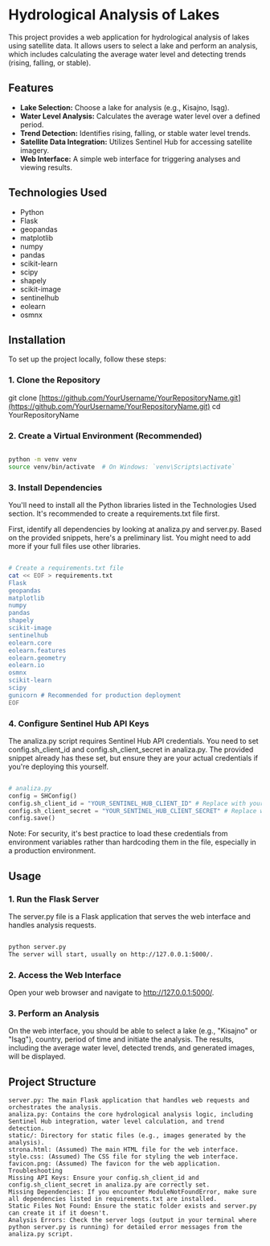 # Hydrological Analysis of Lakes

This project provides a web application for hydrological analysis of lakes using satellite data. It allows users to select a lake and perform an analysis, which includes calculating the average water level and detecting trends (rising, falling, or stable).

## Features

* **Lake Selection:** Choose a lake for analysis (e.g., Kisajno, Isąg).
* **Water Level Analysis:** Calculates the average water level over a defined period.
* **Trend Detection:** Identifies rising, falling, or stable water level trends.
* **Satellite Data Integration:** Utilizes Sentinel Hub for accessing satellite imagery.
* **Web Interface:** A simple web interface for triggering analyses and viewing results.

## Technologies Used

* Python
* Flask
* geopandas
* matplotlib
* numpy
* pandas
* scikit-learn
* scipy
* shapely
* scikit-image
* sentinelhub
* eolearn
* osmnx

## Installation

To set up the project locally, follow these steps:

### 1. Clone the Repository

git clone [https://github.com/YourUsername/YourRepositoryName.git](https://github.com/YourUsername/YourRepositoryName.git)
cd YourRepositoryName

### 2. Create a Virtual Environment (Recommended)
```Bash

python -m venv venv
source venv/bin/activate  # On Windows: `venv\Scripts\activate`
```
### 3. Install Dependencies
You'll need to install all the Python libraries listed in the Technologies Used section. It's recommended to create a requirements.txt file first.

First, identify all dependencies by looking at analiza.py and server.py. Based on the provided snippets, here's a preliminary list. You might need to add more if your full files use other libraries.

```Bash

# Create a requirements.txt file
cat << EOF > requirements.txt
Flask
geopandas
matplotlib
numpy
pandas
shapely
scikit-image
sentinelhub
eolearn.core
eolearn.features
eolearn.geometry
eolearn.io
osmnx
scikit-learn
scipy
gunicorn # Recommended for production deployment
EOF
```

### 4. Configure Sentinel Hub API Keys
The analiza.py script requires Sentinel Hub API credentials. You need to set config.sh_client_id and config.sh_client_secret in analiza.py. The provided snippet already has these set, but ensure they are your actual credentials if you're deploying this yourself.

```Python

# analiza.py
config = SHConfig()
config.sh_client_id = "YOUR_SENTINEL_HUB_CLIENT_ID" # Replace with your client ID
config.sh_client_secret = "YOUR_SENTINEL_HUB_CLIENT_SECRET" # Replace with your client secret
config.save()
```
Note: For security, it's best practice to load these credentials from environment variables rather than hardcoding them in the file, especially in a production environment.

## Usage
### 1. Run the Flask Server
The server.py file is a Flask application that serves the web interface and handles analysis requests.

```Bash

python server.py
The server will start, usually on http://127.0.0.1:5000/.
```

### 2. Access the Web Interface
Open your web browser and navigate to http://127.0.0.1:5000/.

### 3. Perform an Analysis
On the web interface, you should be able to select a lake (e.g., "Kisajno" or "Isąg"), country, period of time and initiate the analysis. The results, including the average water level, detected trends, and generated images, will be displayed.

## Project Structure
```
server.py: The main Flask application that handles web requests and orchestrates the analysis.
analiza.py: Contains the core hydrological analysis logic, including Sentinel Hub integration, water level calculation, and trend detection.
static/: Directory for static files (e.g., images generated by the analysis).
strona.html: (Assumed) The main HTML file for the web interface.
style.css: (Assumed) The CSS file for styling the web interface.
favicon.png: (Assumed) The favicon for the web application.
Troubleshooting
Missing API Keys: Ensure your config.sh_client_id and config.sh_client_secret in analiza.py are correctly set.
Missing Dependencies: If you encounter ModuleNotFoundError, make sure all dependencies listed in requirements.txt are installed.
Static Files Not Found: Ensure the static folder exists and server.py can create it if it doesn't.
Analysis Errors: Check the server logs (output in your terminal where python server.py is running) for detailed error messages from the analiza.py script.
```
